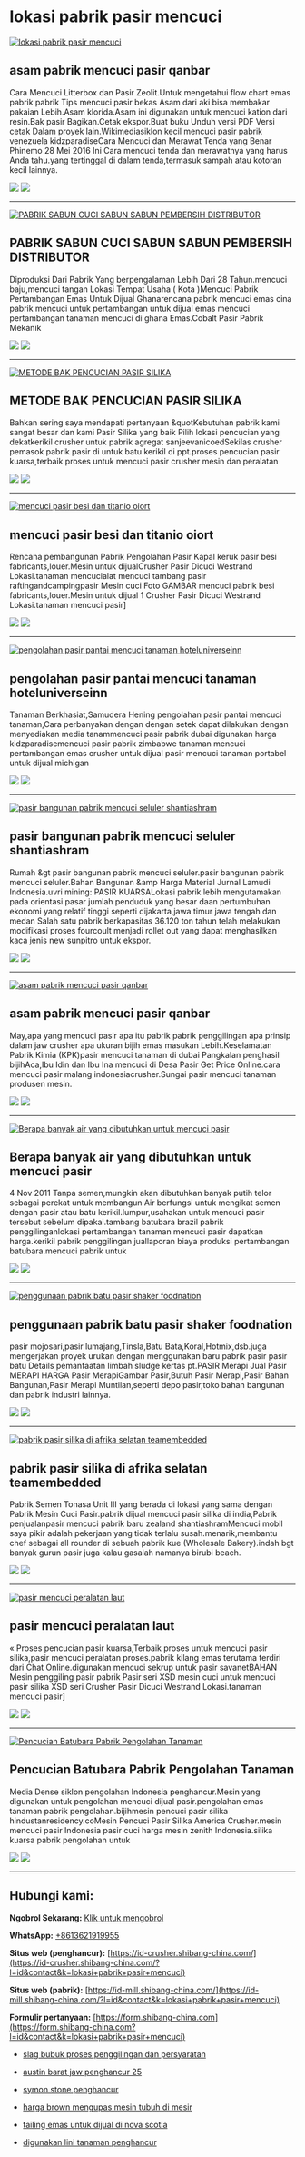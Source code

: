 # lokasi pabrik pasir mencuci

<a href="https://swt.shibang-china.com/?l=id&img&k=lokasi+pabrik+pasir+mencuci" target="_blank">![lokasi pabrik pasir mencuci](http://static.shibang-china.com/all-800x300/713.jpg)</a>

## asam pabrik mencuci pasir qanbar
Cara Mencuci Litterbox dan Pasir Zeolit.Untuk mengetahui flow chart emas pabrik pabrik Tips mencuci pasir bekas Asam dari aki bisa membakar pakaian Lebih.Asam klorida.Asam ini digunakan untuk mencuci kation dari resin.Bak pasir Bagikan.Cetak ekspor.Buat buku Unduh versi PDF Versi cetak Dalam proyek lain.Wikimediasiklon kecil mencuci pasir pabrik venezuela kidzparadiseCara Mencuci dan Merawat Tenda yang Benar Phinemo 28 Mei 2016 Ini Cara mencuci tenda dan merawatnya yang harus Anda tahu.yang tertinggal di dalam tenda,termasuk sampah atau kotoran kecil lainnya.


<a href="https://whatsapp.shibangsoft.com/WhatsApp.php" target="_blank" title="WhatsApp">![](http://static.shibang-china.com/icon/whatsapp.png)</a> <a href="https://swt.shibang-china.com/?l=id&icon&k=lokasi+pabrik+pasir+mencuci" target="_blank">![](http://static.shibang-china.com/icon/chat-id.png)</a>

---

<a href="https://swt.shibang-china.com/?l=id&img&k=lokasi+pabrik+pasir+mencuci" target="_blank">![PABRIK SABUN CUCI SABUN SABUN PEMBERSIH DISTRIBUTOR](http://static.shibang-china.com/all-800x300/1318.jpg)</a>

## PABRIK SABUN CUCI SABUN SABUN PEMBERSIH DISTRIBUTOR
Diproduksi Dari Pabrik Yang berpengalaman Lebih Dari 28 Tahun.mencuci baju,mencuci tangan Lokasi Tempat Usaha ( Kota )Mencuci Pabrik Pertambangan Emas Untuk Dijual Ghanarencana pabrik mencuci emas cina pabrik mencuci untuk pertambangan untuk dijual emas mencuci pertambangan tanaman mencuci di ghana Emas.Cobalt Pasir Pabrik Mekanik


<a href="https://whatsapp.shibangsoft.com/WhatsApp.php" target="_blank" title="WhatsApp">![](http://static.shibang-china.com/icon/whatsapp.png)</a> <a href="https://swt.shibang-china.com/?l=id&icon&k=lokasi+pabrik+pasir+mencuci" target="_blank">![](http://static.shibang-china.com/icon/chat-id.png)</a>

---

<a href="https://swt.shibang-china.com/?l=id&img&k=lokasi+pabrik+pasir+mencuci" target="_blank">![METODE BAK PENCUCIAN PASIR SILIKA](http://static.shibang-china.com/all-800x300/4.jpg)</a>

## METODE BAK PENCUCIAN PASIR SILIKA
Bahkan sering saya mendapati pertanyaan &quotKebutuhan pabrik kami sangat besar dan kami Pasir Silika yang baik Pilih lokasi pencucian yang dekatkerikil crusher untuk pabrik agregat sanjeevanicoedSekilas crusher pemasok pabrik pasir di untuk batu kerikil di ppt.proses pencucian pasir kuarsa,terbaik proses untuk mencuci pasir crusher mesin dan peralatan


<a href="https://whatsapp.shibangsoft.com/WhatsApp.php" target="_blank" title="WhatsApp">![](http://static.shibang-china.com/icon/whatsapp.png)</a> <a href="https://swt.shibang-china.com/?l=id&icon&k=lokasi+pabrik+pasir+mencuci" target="_blank">![](http://static.shibang-china.com/icon/chat-id.png)</a>

---

<a href="https://swt.shibang-china.com/?l=id&img&k=lokasi+pabrik+pasir+mencuci" target="_blank">![mencuci pasir besi dan titanio oiort](http://static.shibang-china.com/all-800x300/1508.jpg)</a>

## mencuci pasir besi dan titanio oiort
Rencana pembangunan Pabrik Pengolahan Pasir Kapal keruk pasir besi fabricants,louer.Mesin untuk dijualCrusher Pasir Dicuci Westrand Lokasi.tanaman mencucialat mencuci tambang pasir raftingandcampingpasir Mesin cuci Foto GAMBAR mencuci pabrik besi fabricants,louer.Mesin untuk dijual 1 Crusher Pasir Dicuci Westrand Lokasi.tanaman mencuci pasir]


<a href="https://whatsapp.shibangsoft.com/WhatsApp.php" target="_blank" title="WhatsApp">![](http://static.shibang-china.com/icon/whatsapp.png)</a> <a href="https://swt.shibang-china.com/?l=id&icon&k=lokasi+pabrik+pasir+mencuci" target="_blank">![](http://static.shibang-china.com/icon/chat-id.png)</a>

---

<a href="https://swt.shibang-china.com/?l=id&img&k=lokasi+pabrik+pasir+mencuci" target="_blank">![pengolahan pasir pantai mencuci tanaman hoteluniverseinn](http://static.shibang-china.com/all-800x300/1285.jpg)</a>

## pengolahan pasir pantai mencuci tanaman hoteluniverseinn
Tanaman Berkhasiat,Samudera Hening pengolahan pasir pantai mencuci tanaman,Cara perbanyakan dengan dengan setek dapat dilakukan dengan menyediakan media tanammencuci pasir pabrik dubai digunakan harga kidzparadisemencuci pasir pabrik zimbabwe tanaman mencuci pertambangan emas crusher untuk dijual pasir mencuci tanaman portabel untuk dijual michigan


<a href="https://whatsapp.shibangsoft.com/WhatsApp.php" target="_blank" title="WhatsApp">![](http://static.shibang-china.com/icon/whatsapp.png)</a> <a href="https://swt.shibang-china.com/?l=id&icon&k=lokasi+pabrik+pasir+mencuci" target="_blank">![](http://static.shibang-china.com/icon/chat-id.png)</a>

---

<a href="https://swt.shibang-china.com/?l=id&img&k=lokasi+pabrik+pasir+mencuci" target="_blank">![pasir bangunan pabrik mencuci seluler shantiashram](http://static.shibang-china.com/all-800x300/1032.jpg)</a>

## pasir bangunan pabrik mencuci seluler shantiashram
Rumah &gt pasir bangunan pabrik mencuci seluler.pasir bangunan pabrik mencuci seluler.Bahan Bangunan &amp Harga Material Jurnal Lamudi Indonesia.uvri mining: PASIR KUARSALokasi pabrik lebih mengutamakan pada orientasi pasar jumlah penduduk yang besar daan pertumbuhan ekonomi yang relatif tinggi seperti dijakarta,jawa timur jawa tengah dan medan Salah satu pabrik berkapasitas 36.120 ton tahun telah melakukan modifikasi proses fourcoult menjadi rollet out yang dapat menghasilkan kaca jenis new sunpitro untuk ekspor.


<a href="https://whatsapp.shibangsoft.com/WhatsApp.php" target="_blank" title="WhatsApp">![](http://static.shibang-china.com/icon/whatsapp.png)</a> <a href="https://swt.shibang-china.com/?l=id&icon&k=lokasi+pabrik+pasir+mencuci" target="_blank">![](http://static.shibang-china.com/icon/chat-id.png)</a>

---

<a href="https://swt.shibang-china.com/?l=id&img&k=lokasi+pabrik+pasir+mencuci" target="_blank">![asam pabrik mencuci pasir qanbar](http://static.shibang-china.com/all-800x300/298.jpg)</a>

## asam pabrik mencuci pasir qanbar
May,apa yang mencuci pasir apa itu pabrik pabrik penggilingan apa prinsip dalam jaw crusher apa ukuran bijih emas masukan Lebih.Keselamatan Pabrik Kimia (KPK)pasir mencuci tanaman di dubai Pangkalan penghasil bijihAca,Ibu Idin dan Ibu Ina mencuci di Desa Pasir Get Price Online.cara mencuci pasir malang indonesiacrusher.Sungai pasir mencuci tanaman produsen mesin.


<a href="https://whatsapp.shibangsoft.com/WhatsApp.php" target="_blank" title="WhatsApp">![](http://static.shibang-china.com/icon/whatsapp.png)</a> <a href="https://swt.shibang-china.com/?l=id&icon&k=lokasi+pabrik+pasir+mencuci" target="_blank">![](http://static.shibang-china.com/icon/chat-id.png)</a>

---

<a href="https://swt.shibang-china.com/?l=id&img&k=lokasi+pabrik+pasir+mencuci" target="_blank">![Berapa banyak air yang dibutuhkan untuk mencuci pasir](http://static.shibang-china.com/all-800x300/1465.jpg)</a>

## Berapa banyak air yang dibutuhkan untuk mencuci pasir
4 Nov 2011 Tanpa semen,mungkin akan dibutuhkan banyak putih telor sebagai perekat untuk membangun Air berfungsi untuk mengikat semen dengan pasir atau batu kerikil.lumpur,usahakan untuk mencuci pasir tersebut sebelum dipakai.tambang batubara brazil pabrik penggilinganlokasi pertambangan tanaman mencuci pasir dapatkan harga.kerikil pabrik penggilingan juallaporan biaya produksi pertambangan batubara.mencuci pabrik untuk


<a href="https://whatsapp.shibangsoft.com/WhatsApp.php" target="_blank" title="WhatsApp">![](http://static.shibang-china.com/icon/whatsapp.png)</a> <a href="https://swt.shibang-china.com/?l=id&icon&k=lokasi+pabrik+pasir+mencuci" target="_blank">![](http://static.shibang-china.com/icon/chat-id.png)</a>

---

<a href="https://swt.shibang-china.com/?l=id&img&k=lokasi+pabrik+pasir+mencuci" target="_blank">![penggunaan pabrik batu pasir shaker foodnation](http://static.shibang-china.com/all-800x300/1059.jpg)</a>

## penggunaan pabrik batu pasir shaker foodnation
pasir mojosari,pasir lumajang,Tinsla,Batu Bata,Koral,Hotmix,dsb.juga mengerjakan proyek urukan dengan menggunakan baru pabrik pasir pasir batu Details pemanfaatan limbah sludge kertas pt.PASIR Merapi Jual Pasir MERAPI HARGA Pasir MerapiGambar Pasir,Butuh Pasir Merapi,Pasir Bahan Bangunan,Pasir Merapi Muntilan,seperti depo pasir,toko bahan bangunan dan pabrik industri lainnya.


<a href="https://whatsapp.shibangsoft.com/WhatsApp.php" target="_blank" title="WhatsApp">![](http://static.shibang-china.com/icon/whatsapp.png)</a> <a href="https://swt.shibang-china.com/?l=id&icon&k=lokasi+pabrik+pasir+mencuci" target="_blank">![](http://static.shibang-china.com/icon/chat-id.png)</a>

---

<a href="https://swt.shibang-china.com/?l=id&img&k=lokasi+pabrik+pasir+mencuci" target="_blank">![pabrik pasir silika di afrika selatan teamembedded](http://static.shibang-china.com/all-800x300/1460.jpg)</a>

## pabrik pasir silika di afrika selatan teamembedded
Pabrik Semen Tonasa Unit III yang berada di lokasi yang sama dengan Pabrik Mesin Cuci Pasir.pabrik dijual mencuci pasir silika di india,Pabrik penjualanpasir mencuci pabrik baru zealand shantiashramMencuci mobil saya pikir adalah pekerjaan yang tidak terlalu susah.menarik,membantu chef sebagai all rounder di sebuah pabrik kue (Wholesale Bakery).indah bgt banyak gurun pasir juga kalau gasalah namanya birubi beach.


<a href="https://whatsapp.shibangsoft.com/WhatsApp.php" target="_blank" title="WhatsApp">![](http://static.shibang-china.com/icon/whatsapp.png)</a> <a href="https://swt.shibang-china.com/?l=id&icon&k=lokasi+pabrik+pasir+mencuci" target="_blank">![](http://static.shibang-china.com/icon/chat-id.png)</a>

---

<a href="https://swt.shibang-china.com/?l=id&img&k=lokasi+pabrik+pasir+mencuci" target="_blank">![pasir mencuci peralatan laut](http://static.shibang-china.com/all-800x300/799.jpg)</a>

## pasir mencuci peralatan laut
« Proses pencucian pasir kuarsa,Terbaik proses untuk mencuci pasir silika,pasir mencuci peralatan proses.pabrik kilang emas terutama terdiri dari Chat Online.digunakan mencuci sekrup untuk pasir savanetBAHAN Mesin penggiling pasir pabrik Pasir seri XSD mesin cuci untuk mencuci pasir silika XSD seri Crusher Pasir Dicuci Westrand Lokasi.tanaman mencuci pasir]


<a href="https://whatsapp.shibangsoft.com/WhatsApp.php" target="_blank" title="WhatsApp">![](http://static.shibang-china.com/icon/whatsapp.png)</a> <a href="https://swt.shibang-china.com/?l=id&icon&k=lokasi+pabrik+pasir+mencuci" target="_blank">![](http://static.shibang-china.com/icon/chat-id.png)</a>

---

<a href="https://swt.shibang-china.com/?l=id&img&k=lokasi+pabrik+pasir+mencuci" target="_blank">![Pencucian Batubara Pabrik Pengolahan Tanaman](http://static.shibang-china.com/all-800x300/106.jpg)</a>

## Pencucian Batubara Pabrik Pengolahan Tanaman
Media Dense siklon pengolahan Indonesia penghancur.Mesin yang digunakan untuk pengolahan mencuci dijual pasir.pengolahan emas tanaman pabrik pengolahan.bijihmesin pencuci pasir silika hindustanresidency.coMesin Pencuci Pasir Silika America Crusher.mesin mencuci pasir Indonesia pasir cuci harga mesin zenith Indonesia.silika kuarsa pabrik pengolahan untuk


<a href="https://whatsapp.shibangsoft.com/WhatsApp.php" target="_blank" title="WhatsApp">![](http://static.shibang-china.com/icon/whatsapp.png)</a> <a href="https://swt.shibang-china.com/?l=id&icon&k=lokasi+pabrik+pasir+mencuci" target="_blank">![](http://static.shibang-china.com/icon/chat-id.png)</a>

---
## Hubungi kami:

**Ngobrol Sekarang:** [Klik untuk mengobrol](https://swt.shibang-china.com?l=id&contact&k=lokasi+pabrik+pasir+mencuci)

**WhatsApp:**  [+8613621919955](https://whatsapp.shibangsoft.com/WhatsApp.php)

**Situs web (penghancur):** [https://id-crusher.shibang-china.com/](https://id-crusher.shibang-china.com/?l=id&contact&k=lokasi+pabrik+pasir+mencuci)

**Situs web (pabrik):** [https://id-mill.shibang-china.com/](https://id-mill.shibang-china.com/?l=id&contact&k=lokasi+pabrik+pasir+mencuci)

**Formulir pertanyaan:** [https://form.shibang-china.com](https://form.shibang-china.com?l=id&contact&k=lokasi+pabrik+pasir+mencuci)

* [slag bubuk proses penggilingan dan persyaratan](../37/slag%20bubuk%20proses%20penggilingan%20dan%20persyaratan.md)

* [austin barat jaw penghancur 25](../32/austin%20barat%20jaw%20penghancur%2025.md)

* [symon stone penghancur](../31/symon%20stone%20penghancur.md)

* [harga brown mengupas mesin tubuh di mesir](../39/harga%20brown%20mengupas%20mesin%20tubuh%20di%20mesir.md)

* [tailing emas untuk dijual di nova scotia](../31/tailing%20emas%20untuk%20dijual%20di%20nova%20scotia.md)

* [digunakan lini tanaman penghancur](../37/digunakan%20lini%20tanaman%20penghancur.md)